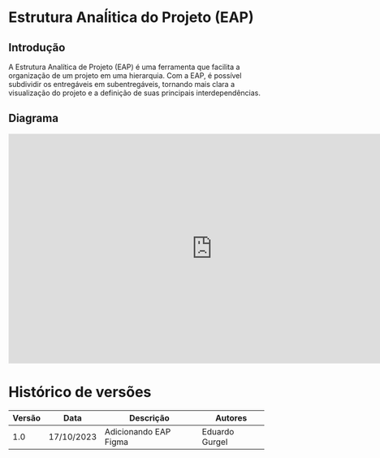 # Estrutura Anaĺitica do Projeto (EAP)

## Introdução
A Estrutura Analítica de Projeto (EAP) é uma ferramenta que facilita a organização de um projeto em uma hierarquia. Com a EAP, é possível subdividir os entregáveis em subentregáveis, tornando mais clara a visualização do projeto e a definição de suas principais interdependências.

## Diagrama

<iframe style="border: 1px solid rgba(0, 0, 0, 0.1);" width="800" height="450" src="https://www.figma.com/embed?embed_host=share&url=https%3A%2F%2Fwww.figma.com%2Ffile%2FagXSxXN789DdRT7I9HNpjM%2FEAP%3Ftype%3Dwhiteboard%26node-id%3D0%253A1%26t%3DiPyounXyj7pC98y7-1" allowfullscreen></iframe>


# Histórico de versões

| Versão | Data       | Descrição | Autores |
| ------ | ---------- | --------- | ------- |
| 1.0    | 17/10/2023 | Adicionando EAP Figma | Eduardo Gurgel |